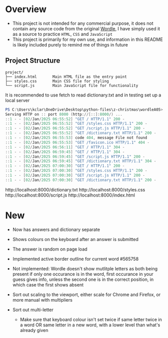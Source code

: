 # Overview
- This project is not intended for any commercial purpose, it does not contain any source code from the original [Wordle](https://www.nytimes.com/games/wordle/index.html), I have simply used it as a source to practice `HTML`, `CSS` and `JavaScript`
- This project is primarily for my own use, and information in this README is likely included purely to remind me of things in future

## Project Structure

```
project/
├── index.html       Main HTML file as the entry point
├── styles.css       Main CSS file for styling
└── script.js        Main JavaScript file for functionality
```

It is recommended to use fetch to read dictionary.txt and in testing set up a local server

```powershell
PS C:\Users\kclar\OneDrive\Desktop\python-files\z-christmas\wordleA05> python -m http.server
Serving HTTP on :: port 8000 (http://[::]:8000/) ...
::1 - - [02/Jan/2025 06:55:52] "GET / HTTP/1.1" 200 -
::1 - - [02/Jan/2025 06:55:52] "GET /styles.css HTTP/1.1" 200 -
::1 - - [02/Jan/2025 06:55:52] "GET /script.js HTTP/1.1" 200 -
::1 - - [02/Jan/2025 06:55:52] "GET /dictionary.txt HTTP/1.1" 200 -
::1 - - [02/Jan/2025 06:55:53] code 404, message File not found
::1 - - [02/Jan/2025 06:55:53] "GET /favicon.ico HTTP/1.1" 404 -
::1 - - [02/Jan/2025 06:56:11] "GET / HTTP/1.1" 304 -
::1 - - [02/Jan/2025 06:59:45] "GET / HTTP/1.1" 304 -
::1 - - [02/Jan/2025 06:59:45] "GET /script.js HTTP/1.1" 200 -
::1 - - [02/Jan/2025 06:59:45] "GET /dictionary.txt HTTP/1.1" 304 -
::1 - - [02/Jan/2025 07:00:30] "GET / HTTP/1.1" 200 -
::1 - - [02/Jan/2025 07:00:30] "GET /styles.css HTTP/1.1" 200 -
::1 - - [02/Jan/2025 07:00:30] "GET /script.js HTTP/1.1" 200 -
::1 - - [02/Jan/2025 07:00:30] "GET /dictionary.txt HTTP/1.1" 200 -
```

http://localhost:8000/dictionary.txt
http://localhost:8000/styles.css
http://localhost:8000/script.js
http://localhost:8000/index.html

# New

- Now has answers and dictionary separate
- Shows colours on the keyboard after an answer is submitted
- The answer is random on page load
- Implemented active border outline for current word #565758

- Not implemented: Wordle doesn't show mutlitple letters as both being present if only one occurance is in the word, first occurance in your guess gives info, unless the second one is in the correct position, in which case the first shows absent

- Sort out scaling to the viewport, either scale for Chrome and Firefox, or more manual with multipliers

- Sort out multi-letter
    - Make sure that keyboard colour isn't set twice if same letter twice in a word OR same letter in a new word, with a lower level than what's already given
